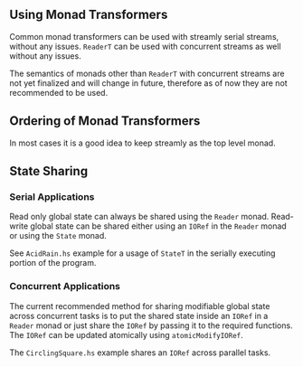 ## Using Monad Transformers

Common monad transformers can be used with streamly serial streams, without any
issues. `ReaderT` can be used with concurrent streams as well without any
issues.

The semantics of monads other than `ReaderT` with concurrent streams are
not yet finalized and will change in future, therefore as of now they are not
recommended to be used.

## Ordering of Monad Transformers

In most cases it is a good idea to keep streamly as the top level monad.

## State Sharing
### Serial Applications

Read only global state can always be shared using the `Reader` monad.
Read-write global state can be shared either using an `IORef` in the `Reader`
monad or using the `State` monad.

See `AcidRain.hs` example for a usage of `StateT` in the serially executing
portion of the program.

### Concurrent Applications

The current recommended method for sharing modifiable global state across
concurrent tasks is to put the shared state inside an `IORef` in a `Reader`
monad or just share the `IORef` by passing it to the required functions. The
`IORef` can be updated atomically using `atomicModifyIORef`.

The `CirclingSquare.hs` example shares an `IORef` across parallel tasks.
